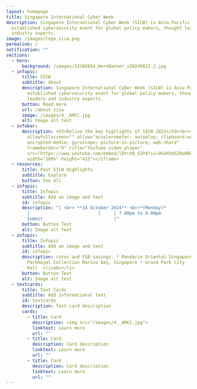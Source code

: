 ```yaml
---
layout: homepage
title: Singapore International Cyber Week
description: Singapore International Cyber Week (SICW) is Asia-Pacific’s most
  established cybersecurity event for global policy makers, thought leaders and
  industry experts.
image: /images/logo_sicw.png
permalink: /
notification: ""
sections:
  - hero:
      background: /images/SICW2024_HeroBanner_v20240822_2.jpg
  - infopic:
      title: SICW
      subtitle: About
      description: Singapore International Cyber Week (SICW) is Asia-Pacific’s most
        established cybersecurity event for global policy makers, thought
        leaders and industry experts.
      button: Read more
      url: /about-sicw
      image: /images/4__AMCC.jpg
      alt: Image alt text
  - infobar:
      description: <h3>Relive the key highlights of SICW 2023</h3><br><iframe
        allowfullscreen="" allow="accelerometer; autoplay; clipboard-write;
        encrypted-media; gyroscope; picture-in-picture; web-share"
        frameborder="0" title="YouTube video player"
        src="https://www.youtube.com/embed/lDYctN_5ZPA?si=9G4XhQSZ8o0BkKDH"
        width="100%" height="415"></iframe>
  - resources:
      title: Past SICW Highlights
      subtitle: Explore
      button: See All
  - infopic:
      title: Infopic
      subtitle: Add an image and text
      id: infopic
      description: "| <br> **14 October 2024** <br>*(Monday)*
        |                          |     | 7.00pm to 9.00pm           | SICW
        Summit                           |"
      button: Button Text
      alt: Image alt text
  - infopic:
      title: Infopic
      subtitle: Add an image and text
      id: infopic
      description: rates and F&B savings. * Mandarin Oriental Singapore *
        ParkRoyal Collection Marina Bay, Singapore * Grand Park City
        Hall  <li>abc</li>
      button: Button Text
      alt: Image alt text
  - textcards:
      title: Text Cards
      subtitle: Add informational text
      id: textcards
      description: Text card description
      cards:
        - title: Card
          description: <img src="/images/4__AMCC.jpg">
          linktext: Learn more
          url: ""
        - title: Card
          description: Card description
          linktext: Learn more
          url: ""
        - title: Card
          description: Card description
          linktext: Learn more
          url: ""
---
```

